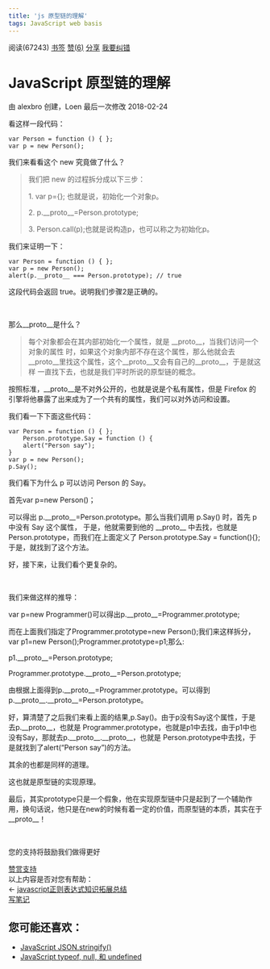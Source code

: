 ```yaml
---
title: 'js 原型链的理解'
tags: JavaScript web basis
---
```


<div class="project-body">
<div class="portlet-title pro-title" style="width: 1220px;">
<div class="set-btn-group font-settings pull-left">
<a href="javascript:;" class="expand-collapse-trigger" title="折叠/展开"><i class="icon-th-list"></i></a>
<a href="javascript:;" class="toggle-dropdown" title="视觉主题设置"><i class="icon-font"></i></a>
<div class="set-dropdown-menu docblur" style="display:none;">
<div class="dropdown-caret">
<span class="caret-outer"></span>
<span class="caret-inner"></span>
</div>
<div class="buttons font-opt">
<button class="button size font-reduce" font="reduce" title="缩小字体">A</button>
<button class="button size font-enlarge" font="enlarge" title="放大字体">A</button>
</div>
<div class="buttons bg-color">
<button class="button theme" color="color-theme-white" title="默认模式">默认</button>
<button class="button theme" color="color-theme-sepia" title="护眼模式">护眼</button>
<button class="button theme" color="color-theme-night" title="夜间模式">夜间</button>
</div>
</div>
</div>
<div class="kn-btn-group pull-right">            
<span id="content-head-viewcount" class="viewcount-btn"><i class="icon-eye-open"></i> <span>阅读(67243)</span></span>
<a id="knstar" href="javascript:;" onclick="isstar()" data-type="star"><i class="icon-bookmark-empty"></i> <span>书签</span></a>
<a class="btn-thumbs-up" href="javascript:;" onclick="islike()"><i class="icon-thumbs-up"></i> <span id="likestatus">赞</span>(<span id="likecount">6</span>)</a>
<a href="javascript:;" title="分享" class="share-btn  popup_more bdsharebuttonbox bdshare-button-style0-16" data-cmd="more" data-bd-bind="1568202163307"><i class="icon-share"></i> 分享</a>
<a href="/edit/javascript/javascript-5isn2lax" rel="nofollow"><i class="icon-edit"></i> <span>我要纠错</span></a>
</div>
</div>
<div id="pro-mian-header">
<div class="content-top">
<h1>JavaScript 原型链的理解</h1>
</div>
<div class="kn-infomation">
由&nbsp;<span>alexbro</span>&nbsp;创建，Loen 最后一次修改&nbsp;<span>2018-02-24</span>    
</div>          
</div>          
<div class="content-bg">
<div class="content-intro view-box "><p>看这样一段代码：</p><pre lang="javascript" style="max-width: 100%;"><code class="javascript hljs"><span class="hljs-keyword">var</span> Person = <span class="hljs-function"><span class="hljs-keyword">function</span> (<span class="hljs-params"></span>) </span>{ };
<span class="hljs-keyword">var</span> p = <span class="hljs-keyword">new</span> Person();</code></pre><p>我们来看看这个 new 究竟做了什么？</p><blockquote><p>我们把 new 的过程拆分成以下三步：</p><p>1. var p={}; 也就是说，初始化一个对象p。</p><p>2. p.__proto__=Person.prototype;</p><p>3. Person.call(p);也就是说构造p，也可以称之为初始化p。</p></blockquote><p>我们来证明一下：</p><pre lang="javascript" style="max-width: 100%;" showdemo="1"><code class="javascript hljs"><span class="hljs-keyword">var</span> Person = <span class="hljs-function"><span class="hljs-keyword">function</span> (<span class="hljs-params"></span>) </span>{ };
<span class="hljs-keyword">var</span> p = <span class="hljs-keyword">new</span> Person();
alert(p.__proto__ === Person.prototype); <span class="hljs-comment">// true</span>
</code></pre><p>这段代码会返回 true。说明我们步骤2是正确的。</p><p><br></p><p>那么__proto__是什么？</p><blockquote><p>每个对象都会在其内部初始化一个属性，就是 __proto__，当我们访问一个对象的属性 时，如果这个对象内部不存在这个属性，那么他就会去__proto__里找这个属性，这个__proto__又会有自己的__proto__，于是就这样 一直找下去，也就是我们平时所说的原型链的概念。</p></blockquote><p>按照标准，__proto__是不对外公开的，也就是说是个私有属性，但是 Firefox 的引擎将他暴露了出来成为了一个共有的属性，我们可以对外访问和设置。</p><p>我们看一下下面这些代码：</p><pre lang="javascript" style="max-width: 100%;" showdemo="1"><code class="javascript hljs"><span class="hljs-keyword">var</span> Person = <span class="hljs-function"><span class="hljs-keyword">function</span> (<span class="hljs-params"></span>) </span>{ };
&nbsp;&nbsp;&nbsp;&nbsp;Person.prototype.Say = <span class="hljs-function"><span class="hljs-keyword">function</span> (<span class="hljs-params"></span>) </span>{
&nbsp;&nbsp;&nbsp;&nbsp;alert(<span class="hljs-string">"Person say"</span>);
}
<span class="hljs-keyword">var</span> p = <span class="hljs-keyword">new</span> Person();
p.Say();</code></pre><p>我们看下为什么 p 可以访问 Person 的 Say。</p><p>首先var p=new Person()；</p><p>可以得出 p.__proto__=Person.prototype。那么当我们调用 p.Say() 时，首先 p 中没有 Say 这个属性， 于是，他就需要到他的 __proto__ 中去找，也就是 Person.prototype，而我们在上面定义了 Person.prototype.Say = function(){}; 于是，就找到了这个方法。</p><p>好，接下来，让我们看个更复杂的。</p><p><br></p><p>我们来做这样的推导：</p><p>var p=new Programmer()可以得出p.__proto__=Programmer.prototype;</p><p>而在上面我们指定了Programmer.prototype=new Person();我们来这样拆分，var p1=new Person();Programmer.prototype=p1;那么:</p><p>p1.__proto__=Person.prototype;</p><p>Programmer.prototype.__proto__=Person.prototype;</p><p>由根据上面得到p.__proto__=Programmer.prototype。可以得到p.__proto__.__proto__=Person.prototype。</p><p>好，算清楚了之后我们来看上面的结果,p.Say()。由于p没有Say这个属性，于是去p.__proto__，也就是 Programmer.prototype，也就是p1中去找，由于p1中也没有Say，那就去p.__proto__.__proto__，也就是 Person.prototype中去找，于是就找到了alert(“Person say”)的方法。</p><p>其余的也都是同样的道理。</p><p>这也就是原型链的实现原理。</p><p>最后，其实prototype只是一个假象，他在实现原型链中只是起到了一个辅助作用，换句话说，他只是在new的时候有着一定的价值，而原型链的本质，其实在于__proto__！</p><p><br></p></div>
<div style="clear:both"></div>
</div>
<!--控制本地字体主题样式-->
<script type="text/javascript">
var tempFontsize = $.cookie("fontsize");
if (tempFontsize != undefined) {
$("#pro-mian").addClass(tempFontsize);
}
</script>
<!--我要赞赏-->
<div class="project-sq"><div class="project-sq-info"><span>您的支持将鼓励我们做得更好</span></div><ul class="project-sq-avatar"></ul><div class="project-sq-btnarea"><a href="javascript:;">赞赏支持</a></div></div>
<!--我要赞赏结束-->
<!--我要评价-->
<div id="evaluate-box"><span id="evaluates">以上内容是否对您有帮助：</span><span class="star_score"><span title="1分"></span><span title="2分"></span><span title="3分"></span><span title="4分"></span><span title="5分"></span></span></div>
<!--评价结束-->
<div class="content-links">
<div class="previous-link">← <a href="/javascript/javascript-expression.html" title="上一篇：javascript正则表达式知识拓展总结">javascript正则表达式知识拓展总结</a></div>
</div>
<!--练习、出题、写笔记-->
<div class="project-operation">
<div class="pull-right">
<a href="javascript:;" class="op-btn note-btn" onclick="openNote()"><i class="icon-pencil"></i>写笔记</a>
</div>
</div>
<!--横版广告放置-->
<div class="abox-item">    <div class="abox-content">    </div></div> 
<!-- 笔记列表 -->
<div class="notelist-box" style="display:none">
<div class="notelist-head" onclick="openNoteList(this)">
<span class="notelist-title">精选笔记</span>
<i class="icon-circle-arrow-up"></i>
</div>
<div class="notelist-content" id="notelist_content" style="display: none;">
</div>
</div>
<!--相关推荐|wiki推荐-->
<div class="maylike">
<h2 class="project-maylike-info">您可能还喜欢：</h2>
<ul class="project-maylike-ul">
<li><a href="/javascript/javascript-t64x2ksc.html" title="JavaScript JSON.stringify()">JavaScript JSON.stringify()</a></li>
<li><a href="/javascript/js-typeof.html" title="JavaScript typeof, null, 和 undefined">JavaScript typeof, null, 和 undefined</a></li>
</ul>
</div>
<!--相关推荐|wiki推荐 结束-->
</div>